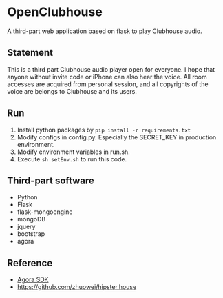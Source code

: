 # OpenClubhouse

A third-part web application based on flask to play Clubhouse audio.

## Statement

This is a third part Clubhouse audio player open for everyone. I hope that anyone without invite code or iPhone can also hear the voice. All room accesses are acquired from personal session, and all copyrights of the voice are belongs to Clubhouse and its users.

## Run

1. Install python packages by `pip install -r requirements.txt`
2. Modify configs in config.py. Especially the SECRET_KEY in production environment.
3. Modify environment variables in run.sh.
4. Execute `sh setEnv.sh` to run this code.

## Third-part software

- Python
- Flask
- flask-mongoengine
- mongoDB
- jquery
- bootstrap
- agora

## Reference

- [Agora SDK](https://docs.agora.io/en/Voice/API%20Reference/web_ng/index.html)
- https://github.com/zhuowei/hipster.house
